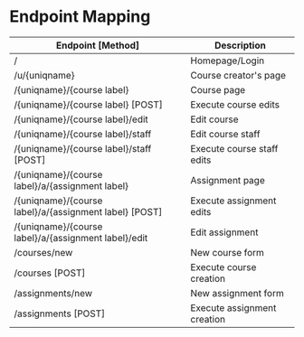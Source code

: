 # Endpoint Mapping

Endpoint [Method]                                      | Description
-------------------------------------------------------|------------
/                                                      | Homepage/Login
/u/{uniqname}                                          | Course creator's page
/{uniqname}/{course label}                             | Course page
/{uniqname}/{course label} [POST]                      | Execute course edits
/{uniqname}/{course label}/edit                        | Edit course
/{uniqname}/{course label}/staff                       | Edit course staff
/{uniqname}/{course label}/staff [POST]                | Execute course staff edits
/{uniqname}/{course label}/a/{assignment label}        | Assignment page
/{uniqname}/{course label}/a/{assignment label} [POST] | Execute assignment edits
/{uniqname}/{course label}/a/{assignment label}/edit   | Edit assignment
/courses/new                                           | New course form
/courses [POST]                                        | Execute course creation
/assignments/new                                       | New assignment form
/assignments [POST]                                    | Execute assignment creation
